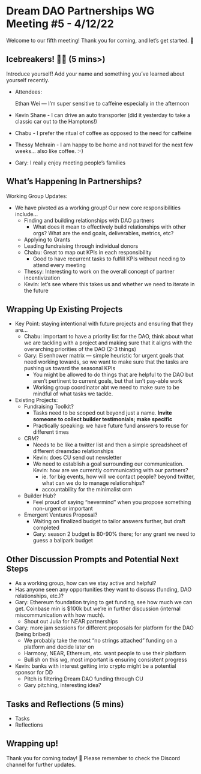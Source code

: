 # Dream DAO Partnerships WG Meeting #5 - 4/12/22

Welcome to our fifth meeting! Thank you for coming, and let’s get started. 🚀

## Icebreakers! 🧊🔨 (5 mins>)

Introduce yourself! Add your name and something you’ve learned about yourself recently.

- Attendees:
    
    Ethan Wei — I’m super sensitive to caffeine especially in the afternoon
    
- Kevin Shane - I can drive an auto transporter (did it yesterday to take a classic car out to the Hamptons!)
- Chabu - I prefer the ritual of coffee as opposed to the need for caffeine
- Thessy Mehrain - I am happy to be home and not travel for the next few weeks... also like coffee. :-)
- Gary: I really enjoy meeting people’s families

## What’s Happening In Partnerships?

Working Group Updates: 

- We have pivoted as a working group! Our new core responsibilities include...
    - Finding and building relationships with DAO partners
        - What does it mean to effectively build relationships with other orgs? What are the end goals, deliverables, metrics, etc?
    - Applying to Grants
    - Leading fundraising through individual donors
    - Chabu: Great to map out KPIs in each responsibility
        - Good to have recurrent tasks to fulfill KPIs without needing to attend every meeting
    - Thessy: Interesting to work on the overall concept of partner incentivization
    - Kevin: let’s see where this takes us and whether we need to iterate in the future

## Wrapping Up Existing Projects

- Key Point: staying intentional with future projects and ensuring that they are...
    - Chabu: important to have a priority list for the DAO, think about what we are tackling with a project and making sure that it aligns with the overarching priorities of the DAO (2-3 things)
    - Gary: Eisenhower matrix — simple heuristic for urgent goals that need working towards, so we want to make sure that the tasks are pushing us toward the seasonal KPIs
        - You might be allowed to do things that are helpful to the DAO but aren’t pertinent to current goals, but that isn’t pay-able work
        - Working group coordinator abt we need to make sure to be mindful of what tasks we tackle.
- Existing Projects:
    - Fundraising Toolkit?
        - Tasks need to be scoped out beyond just a name. **Invite someone to collect builder testimonials; make specific**
        - Practically speaking: we have future fund answers to reuse for different times
    - CRM?
        - Needs to be like a twitter list and then a simple spreadsheet of different dreamdao relationships
        - Kevin: does CU send out newsletter
        - We need to establish a goal surrounding our communication. Kevin: how are we currently communicating with our partners?
            - ie. for big events, how will we contact people? beyond twitter, what can we do to manage relationships?
            - accountability for the minimalist crm
    - Builder Hub?
        - Feel proud of saying “nevermind” when you propose something non-urgent or important
    - Emergent Ventures Proposal?
        - Waiting on finalized budget to tailor answers further, but draft completed
        - Gary: season 2 budget is 80-90% there; for any grant we need to guess a ballpark budget

## Other Discussion Prompts and Potential Next Steps

- As a working group, how can we stay active and helpful?
- Has anyone seen any opportunities they want to discuss (funding, DAO relationships, etc.)?
- Gary: Ethereum foundation trying to get funding, see how much we can get. Coinbase min is $100k but we’re in further discussion (internal miscommunication with how much).
    - Shout out Julia for NEAR partnerships
- Gary: more jam sessions for different proposals for platform for the DAO (being bribed)
    - We probably take the most “no strings attached” funding on a platform and decide later on
    - Harmony, NEAR, Ethereum, etc. want people to use their platform
    - Bullish on this wg, most important is ensuring consistent progress
- Kevin: banks with interest getting into crypto might be a potential sponsor for DD
    - Pitch is filtering Dream DAO funding through CU
    - Gary pitching, interesting idea?

## Tasks and Reflections (5 mins)

- Tasks
- Reflections

## Wrapping up!

Thank you for coming today! 🌮
Please remember to check the Discord channel for further updates.
